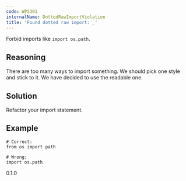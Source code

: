 ```yaml
---
code: WPS301
internalName: DottedRawImportViolation
title: 'Found dotted raw import: _'
---
```


Forbid imports like `import os.path`.

## Reasoning
There are too many ways to import something. We should pick one
style and stick to it. We have decided to use the readable one.

## Solution
Refactor your import statement.

## Example

    # Correct:
    from os import path
    
    # Wrong:
    import os.path

<div class="versionadded">

0.1.0

</div>